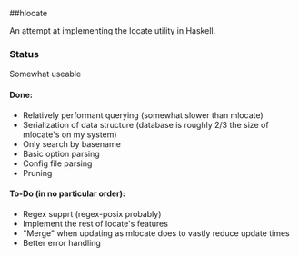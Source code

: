 ##hlocate

An attempt at implementing the locate utility in Haskell.

### Status
Somewhat useable
#### Done:
* Relatively performant querying (somewhat slower than mlocate)
* Serialization of data structure (database is roughly 2/3 the size of mlocate's on my system)
* Only search by basename
* Basic option parsing 
* Config file parsing
* Pruning

#### To-Do (in no particular order):
* Regex supprt (regex-posix probably)
* Implement the rest of locate's features
* "Merge" when updating as mlocate does to vastly reduce update times
* Better error handling

